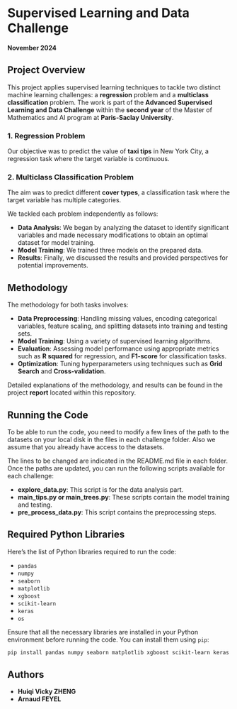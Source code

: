 # Supervised Learning and Data Challenge  
**November 2024**

## Project Overview  
This project applies supervised learning techniques to tackle two distinct machine learning challenges: a **regression** problem and a **multiclass classification** problem. The work is part of the **Advanced Supervised Learning and Data Challenge** within the **second year** of the Master of Mathematics and AI program at **Paris-Saclay University**.

### 1. **Regression Problem**  
Our objective was to predict the value of **taxi tips** in New York City, a regression task where the target variable is continuous.

### 2. **Multiclass Classification Problem**  
The aim was to predict different **cover types**, a classification task where the target variable has multiple categories.

We tackled each problem independently as follows:

- **Data Analysis**: We began by analyzing the dataset to identify significant variables and made necessary modifications to obtain an optimal dataset for model training.
- **Model Training**: We trained three models on the prepared data.
- **Results**: Finally, we discussed the results and provided perspectives for potential improvements.

## Methodology  
The methodology for both tasks involves:

- **Data Preprocessing**: Handling missing values, encoding categorical variables, feature scaling, and splitting datasets into training and testing sets.
- **Model Training**: Using a variety of supervised learning algorithms.
- **Evaluation**: Assessing model performance using appropriate metrics such as **R squared** for regression, and **F1-score** for classification tasks.
- **Optimization**: Tuning hyperparameters using techniques such as **Grid Search** and **Cross-validation**.

Detailed explanations of the methodology, and results can be found in the project **report** located within this repository.

## Running the Code  
To be able to run the code, you need to modify a few lines of the path to the datasets on your local disk in the files in each challenge folder. Also we assume that you already have access to the datasets. 

The lines to be changed are indicated in the README.md file in each folder. Once the paths are updated, you can run the following scripts available for each challenge:

- **explore_data.py**: This script is for the data analysis part.
- **main_tips.py or main_trees.py**: These scripts contain the model training and testing.
- **pre_process_data.py**: This script contains the preprocessing steps.

## Required Python Libraries  
Here’s the list of Python libraries required to run the code:

- `pandas`  
- `numpy`  
- `seaborn`  
- `matplotlib`  
- `xgboost`  
- `scikit-learn`  
- `keras`  
- `os`  

Ensure that all the necessary libraries are installed in your Python environment before running the code. You can install them using `pip`:

```bash
pip install pandas numpy seaborn matplotlib xgboost scikit-learn keras
```

## Authors  
- **Huiqi Vicky ZHENG**
- **Arnaud FEYEL**
